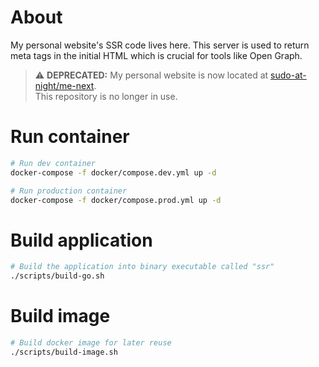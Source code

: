 # About
My personal website's SSR code lives here. This server is used to return meta tags in the initial HTML which is crucial for tools like Open Graph.

> :warning: **DEPRECATED:** My personal website is now located at [sudo-at-night/me-next](https://github.com/sudo-at-night/me-next).  
> This repository is no longer in use.

# Run container
```bash
# Run dev container
docker-compose -f docker/compose.dev.yml up -d

# Run production container
docker-compose -f docker/compose.prod.yml up -d
```

# Build application
```bash
# Build the application into binary executable called "ssr"
./scripts/build-go.sh
```

# Build image
```bash
# Build docker image for later reuse
./scripts/build-image.sh
```
